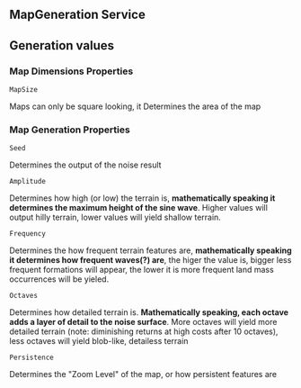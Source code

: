 ## MapGeneration Service


## Generation values

### Map Dimensions Properties
```
MapSize
```
Maps can only be square looking, it Determines the area of the map 



### Map Generation Properties
```
Seed
```
Determines the output of the noise result

```
Amplitude
```
Determines how high (or low) the terrain is, **mathematically speaking it determines the maximum height of the sine wave**. Higher values will output hilly terrain, lower values will yield shallow terrain.

```
Frequency
```
Determines the how frequent terrain features are, **mathematically speaking it determines how frequent waves(?) are**, the higer the value is, bigger less frequent formations will appear, the lower it is more frequent land mass occurrences will be yieled.


```
Octaves
```
Determines how detailed terrain is. **Mathematically speaking, each octave adds a layer of detail to the noise surface**. More octaves will yield more detailed terrain (note: diminishing returns at high costs after 10 octaves), less octaves will yield blob-like, detailess terrain

```
Persistence
```
Determines the "Zoom Level" of the map, or how persistent features are